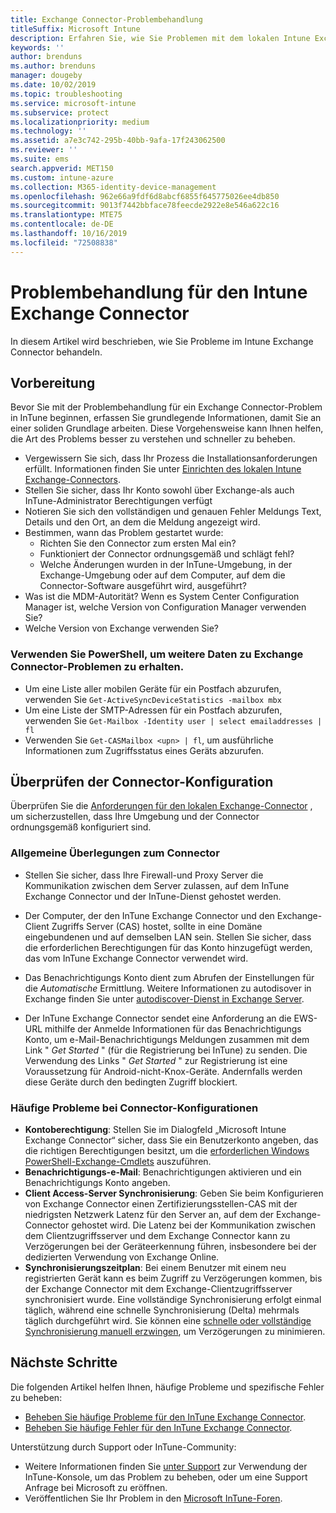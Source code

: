 ```yaml
---
title: Exchange Connector-Problembehandlung
titleSuffix: Microsoft Intune
description: Erfahren Sie, wie Sie Problemen mit dem lokalen Intune Exchange Connector behandeln.
keywords: ''
author: brenduns
ms.author: brenduns
manager: dougeby
ms.date: 10/02/2019
ms.topic: troubleshooting
ms.service: microsoft-intune
ms.subservice: protect
ms.localizationpriority: medium
ms.technology: ''
ms.assetid: a7e3c742-295b-40bb-9afa-17f243062500
ms.reviewer: ''
ms.suite: ems
search.appverid: MET150
ms.custom: intune-azure
ms.collection: M365-identity-device-management
ms.openlocfilehash: 962e66a9fdf6d8abcf6855f645775026ee4db850
ms.sourcegitcommit: 9013f7442bbface78feecde2922e8e546a622c16
ms.translationtype: MTE75
ms.contentlocale: de-DE
ms.lasthandoff: 10/16/2019
ms.locfileid: "72508838"
---
```

# <a name="troubleshoot-the-intune-exchange-connector"></a>Problembehandlung für den Intune Exchange Connector

In diesem Artikel wird beschrieben, wie Sie Probleme im Intune Exchange Connector behandeln.

## <a name="before-you-start"></a>Vorbereitung

Bevor Sie mit der Problembehandlung für ein Exchange Connector-Problem in InTune beginnen, erfassen Sie grundlegende Informationen, damit Sie an einer soliden Grundlage arbeiten. Diese Vorgehensweise kann Ihnen helfen, die Art des Problems besser zu verstehen und schneller zu beheben.

- Vergewissern Sie sich, dass Ihr Prozess die Installationsanforderungen erfüllt. Informationen finden Sie unter [Einrichten des lokalen Intune Exchange-Connectors](exchange-connector-install.md).
- Stellen Sie sicher, dass Ihr Konto sowohl über Exchange-als auch InTune-Administrator Berechtigungen verfügt
- Notieren Sie sich den vollständigen und genauen Fehler Meldungs Text, Details und den Ort, an dem die Meldung angezeigt wird.
- Bestimmen, wann das Problem gestartet wurde: 
  - Richten Sie den Connector zum ersten Mal ein? 
  - Funktioniert der Connector ordnungsgemäß und schlägt fehl?
  - Welche Änderungen wurden in der InTune-Umgebung, in der Exchange-Umgebung oder auf dem Computer, auf dem die Connector-Software ausgeführt wird, ausgeführt?
- Was ist die MDM-Autorität? Wenn es System Center Configuration Manager ist, welche Version von Configuration Manager verwenden Sie?
- Welche Version von Exchange verwenden Sie?

### <a name="use-powershell-to-get-more-data-on-exchange-connector-issues"></a>Verwenden Sie PowerShell, um weitere Daten zu Exchange Connector-Problemen zu erhalten.

- Um eine Liste aller mobilen Geräte für ein Postfach abzurufen, verwenden Sie `Get-ActiveSyncDeviceStatistics -mailbox mbx`
- Um eine Liste der SMTP-Adressen für ein Postfach abzurufen, verwenden Sie `Get-Mailbox -Identity user | select emailaddresses | fl`
- Verwenden Sie `Get-CASMailbox <upn> | fl`, um ausführliche Informationen zum Zugriffsstatus eines Geräts abzurufen.

## <a name="review-the-connector-configuration"></a>Überprüfen der Connector-Konfiguration

Überprüfen Sie die [Anforderungen für den lokalen Exchange-Connector](exchange-connector-install.md#intune-exchange-connector-requirements) , um sicherzustellen, dass Ihre Umgebung und der Connector ordnungsgemäß konfiguriert sind. 

### <a name="general-considerations-for-the-connector"></a>Allgemeine Überlegungen zum Connector

- Stellen Sie sicher, dass Ihre Firewall-und Proxy Server die Kommunikation zwischen dem Server zulassen, auf dem InTune Exchange Connector und der InTune-Dienst gehostet werden.

- Der Computer, der den InTune Exchange Connector und den Exchange-Client Zugriffs Server (CAS) hostet, sollte in eine Domäne eingebundenen und auf demselben LAN sein. Stellen Sie sicher, dass die erforderlichen Berechtigungen für das Konto hinzugefügt werden, das vom InTune Exchange Connector verwendet wird.

- Das Benachrichtigungs Konto dient zum Abrufen der Einstellungen für die *Automatische* Ermittlung. Weitere Informationen zu autodisover in Exchange finden Sie unter [autodiscover-Dienst in Exchange Server](https://docs.microsoft.com/exchange/architecture/client-access/autodiscover?view=exchserver-2016).

- Der InTune Exchange Connector sendet eine Anforderung an die EWS-URL mithilfe der Anmelde Informationen für das Benachrichtigungs Konto, um e-Mail-Benachrichtigungs Meldungen zusammen mit dem Link " *Get Started* " (für die Registrierung bei InTune) zu senden. Die Verwendung des Links " *Get Started* " zur Registrierung ist eine Voraussetzung für Android-nicht-Knox-Geräte. Andernfalls werden diese Geräte durch den bedingten Zugriff blockiert.

### <a name="common-issues-for-connector-configurations"></a>Häufige Probleme bei Connector-Konfigurationen

- **Kontoberechtigung**: Stellen Sie im Dialogfeld „Microsoft Intune Exchange Connector“ sicher, dass Sie ein Benutzerkonto angeben, das die richtigen Berechtigungen besitzt, um die [erforderlichen Windows PowerShell-Exchange-Cmdlets](exchange-connector-install.md#exchange-cmdlet-requirements) auszuführen.
- **Benachrichtigungs-e-Mail**: Benachrichtigungen aktivieren und ein Benachrichtigungs Konto angeben.
- **Client Access-Server Synchronisierung**: Geben Sie beim Konfigurieren von Exchange Connector einen Zertifizierungsstellen-CAS mit der niedrigsten Netzwerk Latenz für den Server an, auf dem der Exchange-Connector gehostet wird. Die Latenz bei der Kommunikation zwischen dem Clientzugriffsserver und dem Exchange Connector kann zu Verzögerungen bei der Geräteerkennung führen, insbesondere bei der dedizierten Verwendung von Exchange Online.
- **Synchronisierungszeitplan**: Bei einem Benutzer mit einem neu registrierten Gerät kann es beim Zugriff zu Verzögerungen kommen, bis der Exchange Connector mit dem Exchange-Clientzugriffsserver synchronisiert wurde. Eine vollständige Synchronisierung erfolgt einmal täglich, während eine schnelle Synchronisierung (Delta) mehrmals täglich durchgeführt wird. Sie können eine [schnelle oder vollständige Synchronisierung manuell erzwingen](exchange-connector-install.md#manually-force-a-quick-sync-or-full-sync), um Verzögerungen zu minimieren.

## <a name="next-steps"></a>Nächste Schritte
Die folgenden Artikel helfen Ihnen, häufige Probleme und spezifische Fehler zu beheben:

- [Beheben Sie häufige Probleme für den InTune Exchange Connector](troubleshoot-exchange-connector-common-problems.md).
- [Beheben Sie häufige Fehler für den InTune Exchange Connector](troubleshoot-exchange-connector-common-errors.md).

Unterstützung durch Support oder InTune-Community:

- Weitere Informationen finden Sie [unter Support](../fundamentals/get-support.md) zur Verwendung der InTune-Konsole, um das Problem zu beheben, oder um eine Support Anfrage bei Microsoft zu eröffnen. 
- Veröffentlichen Sie Ihr Problem in den [Microsoft InTune-Foren](https://social.technet.microsoft.com/Forums/en-US/home?forum=microsoftintuneprod).  
